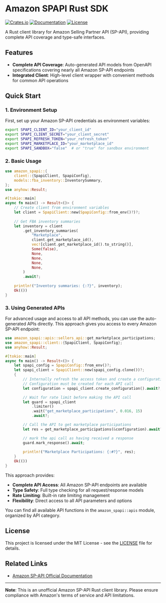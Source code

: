 # Amazon SPAPI Rust SDK

[![Crates.io](https://img.shields.io/crates/v/amazon-spapi)](https://crates.io/crates/amazon-spapi)
[![Documentation](https://docs.rs/amazon-spapi/badge.svg)](https://docs.rs/amazon-spapi)
[![License](https://img.shields.io/badge/license-MIT-blue.svg)](LICENSE)

A Rust client library for Amazon Selling Partner API (SP-API), providing complete API coverage and type-safe interfaces.

## Features

- **Complete API Coverage**: Auto-generated API models from OpenAPI specifications covering nearly all Amazon SP-API endpoints
- **Integrated Client**: High-level client wrapper with convenient methods for common API operations


## Quick Start

### 1. Environment Setup

First, set up your Amazon SP-API credentials as environment variables:

```bash
export SPAPI_CLIENT_ID="your_client_id"
export SPAPI_CLIENT_SECRET="your_client_secret"
export SPAPI_REFRESH_TOKEN="your_refresh_token"
export SPAPI_MARKETPLACE_ID="your_marketplace_id"
export SPAPI_SANDBOX="false"  # or "true" for sandbox environment
```

### 2. Basic Usage

```rust
use amazon_spapi::{
    client::{SpapiClient, SpapiConfig},
    models::fba_inventory::InventorySummary,
};
use anyhow::Result;

#[tokio::main]
async fn main() -> Result<()> {
    // Create client from environment variables
    let client = SpapiClient::new(SpapiConfig::from_env()?)?;
    
    // Get FBA inventory summaries
    let inventory = client
        .get_inventory_summaries(
            "Marketplace",
            client.get_marketplace_id(),
            vec![client.get_marketplace_id().to_string()],
            Some(false),
            None,
            None,
            None,
            None,
        )
        .await?;
    
    println!("Inventory summaries: {:?}", inventory);
    Ok(())
}
```

### 3. Using Generated APIs

For advanced usage and access to all API methods, you can use the auto-generated APIs directly. This approach gives you access to every Amazon SP-API endpoint:

```rust
use amazon_spapi::apis::sellers_api::get_marketplace_participations;
use amazon_spapi::client::{SpapiClient, SpapiConfig};
use anyhow::Result;

#[tokio::main]
async fn main() -> Result<()> {
    let spapi_config = SpapiConfig::from_env()?;
    let spapi_client = SpapiClient::new(spapi_config.clone())?;
    {
        // Internally refresh the access token and create a configuration
        // Configuration must be created for each API call
        let configuration = spapi_client.create_configuration().await?;

        // Wait for rate limit before making the API call
        let guard = spapi_client
            .limiter()
            .wait("get_marketplace_participations", 0.016, 15)
            .await?;

        // Call the API to get marketplace participations
        let res = get_marketplace_participations(&configuration).await?;

        // mark the api call as having received a response
        guard.mark_response().await;
        
        println!("Marketplace Participations: {:#?}", res);
    }
    Ok(())
}
```

This approach provides:
- **Complete API Access**: All Amazon SP-API endpoints are available
- **Type Safety**: Full type checking for all request/response models
- **Rate Limiting**: Built-in rate limiting management
- **Flexibility**: Direct access to all API parameters and options

You can find all available API functions in the `amazon_spapi::apis` module, organized by API category.

## License

This project is licensed under the MIT License - see the [LICENSE](LICENSE) file for details.


## Related Links

- [Amazon SP-API Official Documentation](https://developer-docs.amazon.com/sp-api/)

---

**Note**: This is an unofficial Amazon SP-API Rust client library. Please ensure compliance with Amazon's terms of service and API limitations.
